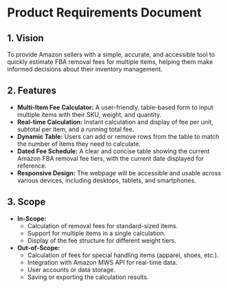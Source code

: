 # Product Requirements Document

## 1. Vision

To provide Amazon sellers with a simple, accurate, and accessible tool to quickly estimate FBA removal fees for multiple items, helping them make informed decisions about their inventory management.

## 2. Features

- **Multi-Item Fee Calculator:** A user-friendly, table-based form to input multiple items with their SKU, weight, and quantity.
- **Real-time Calculation:** Instant calculation and display of fee per unit, subtotal per item, and a running total fee.
- **Dynamic Table:** Users can add or remove rows from the table to match the number of items they need to calculate.
- **Dated Fee Schedule:** A clear and concise table showing the current Amazon FBA removal fee tiers, with the current date displayed for reference.
- **Responsive Design:** The webpage will be accessible and usable across various devices, including desktops, tablets, and smartphones.

## 3. Scope

- **In-Scope:**
    - Calculation of removal fees for standard-sized items.
    - Support for multiple items in a single calculation.
    - Display of the fee structure for different weight tiers.
- **Out-of-Scope:**
    - Calculation of fees for special handling items (apparel, shoes, etc.).
    - Integration with Amazon MWS API for real-time data.
    - User accounts or data storage.
    - Saving or exporting the calculation results.